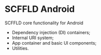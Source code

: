 # SCFFLD Android
SCFFLD core functionality for Android

* Dependency injection (DI) containers;
* Internal URI system;
* App container and basic UI components;
* Utilities.

